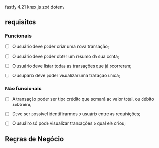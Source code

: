 fastfy 4.21
knex.js 
zod
dotenv


## requisitos

### Funcionais

- [ ] O usuário deve poder criar uma nova transação;
- [ ] O usuário deve poder obter um resumo da sua conta;
- [ ] O usuário deve listar todas as transações que já ocorreram;
- [ ] O usupario deve poder visualizar uma trazação unica;


### Não funcionais

- [ ] A transação poder ser tipo crédito que somará ao valor total, ou débito subtrairá;
- [ ] Deve ser possível identificarmos o usuário entre as requisições;
- [ ] O usuáiro só pode visualizar transações o qual ele criou;


## Regras de Negócio

